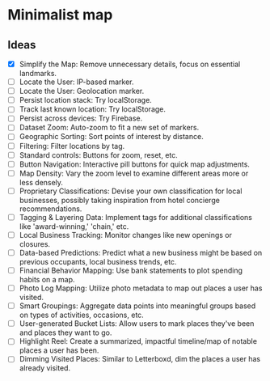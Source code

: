# Minimalist map

## Ideas

- [x] Simplify the Map: Remove unnecessary details, focus on essential landmarks.
- [ ] Locate the User: IP-based marker.
- [ ] Locate the User: Geolocation marker.
- [ ] Persist location stack: Try localStorage.
- [ ] Track last known location: Try localStorage.
- [ ] Persist across devices: Try Firebase.
- [ ] Dataset Zoom: Auto-zoom to fit a new set of markers.
- [ ] Geographic Sorting: Sort points of interest by distance.
- [ ] Filtering: Filter locations by tag.
- [ ] Standard controls: Buttons for zoom, reset, etc.
- [ ] Button Navigation: Interactive pill buttons for quick map adjustments.
- [ ] Map Density: Vary the zoom level to examine different areas more or less densely.
- [ ] Proprietary Classifications: Devise your own classification for local businesses, possibly taking inspiration from hotel concierge recommendations.
- [ ] Tagging & Layering Data: Implement tags for additional classifications like 'award-winning,' 'chain,' etc.
- [ ] Local Business Tracking: Monitor changes like new openings or closures.
- [ ] Data-based Predictions: Predict what a new business might be based on previous occupants, local business trends, etc.
- [ ] Financial Behavior Mapping: Use bank statements to plot spending habits on a map.
- [ ] Photo Log Mapping: Utilize photo metadata to map out places a user has visited.
- [ ] Smart Groupings: Aggregate data points into meaningful groups based on types of activities, occasions, etc.
- [ ] User-generated Bucket Lists: Allow users to mark places they've been and places they want to go.
- [ ] Highlight Reel: Create a summarized, impactful timeline/map of notable places a user has been.
- [ ] Dimming Visited Places: Similar to Letterboxd, dim the places a user has already visited.
